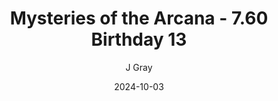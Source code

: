 ---
title: 'Mysteries of the Arcana - 7.60 Birthday 13'
alt: 'Mysteries of the Arcana'
date: '2024-10-03'
author: 'J Gray'
artist: 'Keira'
---